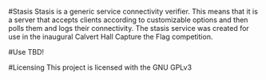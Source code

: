 #Stasis
Stasis is a generic service connectivity verifier. This means that it is a server that accepts clients according to customizable options and then
polls them and logs their connectivity. The stasis service was created for use in the inaugural Calvert Hall Capture the Flag competition.

#Use
TBD!

#Licensing
This project is licensed with the GNU GPLv3
